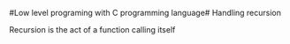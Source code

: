 #Low level programing with C programming language#
Handling recursion 

Recursion is the act of a function calling itself
